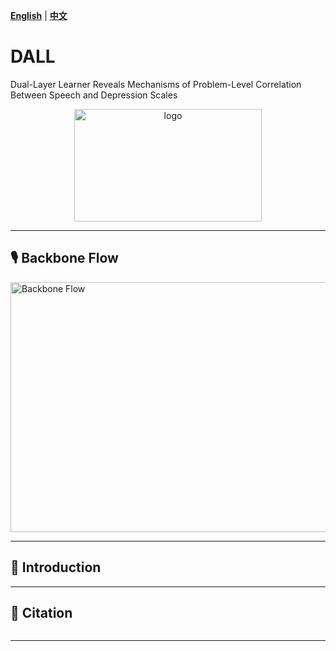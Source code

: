 **[English](README.md)** | **[中文](README_CN.md)**

# DALL
Dual-Layer Learner Reveals Mechanisms of Problem-Level Correlation Between Speech and Depression Scales

<p align="center">
  <img src="https://github.com/xuxiaoooo/FACES/blob/main/draw/LOGO 1.png" width="300" height="180" alt="logo"/>
</p>

---

## 🎙️ Backbone Flow

<img src="https://github.com/xuxiaoooo/DALL/blob/main/draw/fig1.jpg" width="800" height="400" alt="Backbone Flow"/>

---

## 📌 Introduction



---

## 📄 Citation
```

```
---
